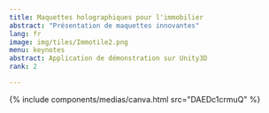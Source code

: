 ```yaml
---
title: Maquettes holographiques pour l'immobilier
abstract: "Présentation de maquettes innovantes"
lang: fr
image: img/tiles/Immotile2.png
menu: keynotes
abstract: Application de démonstration sur Unity3D
rank: 2

---
```


  {% include components/medias/canva.html src="DAEDc1crmuQ" %}
